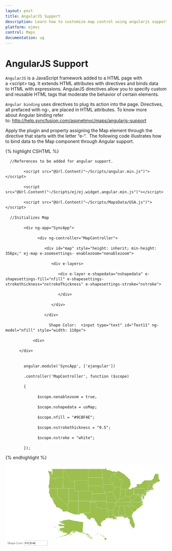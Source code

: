 ```yaml
---
layout: post
title: AngularJS Support
description: Learn how to customize map control using angularjs support
platform: ejmvc
control: Maps
documentation: ug
---
```


# AngularJS Support

`AngularJS` is a JavaScript framework added to a HTML page with a &lt;script&gt; tag. It extends HTML attributes with directives and binds data to HTML with expressions. AngularJS directives allow you to specify custom and reusable HTML tags that moderate the behavior of certain elements. 

`Angular binding` uses directives to plug its action into the page. Directives, all prefaced with ng-, are placed in HTML attributes. To know more about Angular binding refer to: <http://help.syncfusion.com/aspnetmvc/maps/angularjs-support>

Apply the plugin and property assigning the Map element through the directive that starts with the letter “e-“.  The following code illustrates how to bind data to the Map component through Angular support.



{% highlight CSHTML %}


      //References to be added for angular support.

            <script src="@Url.Content("~/Scripts/angular.min.js")"></script>

            <script src="@Url.Content("~/Scripts/ej/ej.widget.angular.min.js")"></script>    

            <script src="@Url.Content("~/Scripts/MapsData/USA.js")"></script>

      //Initializes Map

            <div ng-app="SyncApp">

                  <div ng-controller="MapController">           

	                 <div id="map" style="height: inherit; min-height: 356px;" ej-map e-zoomsettings- enablezoom="nenablezoom">

		                <div e-layers>

			               <div e-layer e-shapedata="nshapedata" e-shapesettings-fill="nfill" e-shapesettings-strokethickness="nstrokeThickness" e-shapesettings-stroke="nstroke">

			               </div>

		                </div>

	                 </div> 
                       
                       Shape Color:  <input type="text" id="Text11" ng-model="nfill" style="width: 110px">      

	            <div>			

	      </div> 	      


            angular.module('SyncApp', ['ejangular'])

            .controller('MapController', function ($scope) 
            
            {          

                  $scope.nenablezoom = true,          

                  $scope.nshapedata = usMap;

                  $scope.nfill = "#9CBF4E";

                  $scope.nstrokethickness = "0.5";

                  $scope.nstroke = "white";      

            });

{% endhighlight %}



![](AngularJS-Support_images/AngularJS-Support_img1.png)




